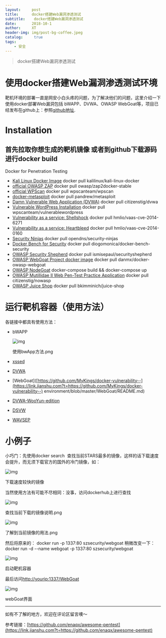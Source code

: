 ```yaml
---
layout:     post
title:      docker搭建Web漏洞渗透测试
subtitle:    docker搭建Web漏洞渗透测试
date:       2018-10-1
author:     XT
header-img: img/post-bg-coffee.jpeg
catalog: 	 true
tags:
    - 安全
---
```



> docker搭建Web漏洞渗透测试

# 使用docker搭建Web漏洞渗透测试环境



靶机环境的部署一直是网安小白头疼的问题，为了解决他们的问题，这里介绍一下使用docker部署Web漏洞包括 bWAPP、DVWA、OWASP WebGoat等，项目已经发布在github上：参照[github地址](https://link.jianshu.com?t=https://github.com/MyKings/docker-vulnerability-environment).
 <h1>Installation</h1>
 <h2>首先拉取你想生成的靶机镜像
 或者到github下载源码进行docker build</h2>
 Docker for Penetration Testing

- [Kali Linux Docker Image](https://link.jianshu.com?t=https://www.kali.org/news/official-kali-linux-docker-images/)
   docker pull kalilinux/kali-linux-docker
- [official OWASP ZAP](https://link.jianshu.com?t=https://github.com/zaproxy/zaproxy)
   docker pull owasp/zap2docker-stable
- [official WPScan](https://link.jianshu.com?t=https://hub.docker.com/r/wpscanteam/wpscan/)
   docker pull wpscanteam/wpscan
- [docker-metasploit](https://link.jianshu.com?t=https://hub.docker.com/r/pandrew/metasploit/)
   docker pull pandrew/metasploit
- [Damn Vulnerable Web Application (DVWA)](https://link.jianshu.com?t=https://hub.docker.com/r/citizenstig/dvwa/)
   docker pull citizenstig/dvwa
- [Vulnerable WordPress Installation](https://link.jianshu.com?t=https://hub.docker.com/r/wpscanteam/vulnerablewordpress/)
   docker pull wpscanteam/vulnerablewordpress
- [Vulnerability as a service: Shellshock](https://link.jianshu.com?t=https://hub.docker.com/r/hmlio/vaas-cve-2014-6271/)
   docker pull hmlio/vaas-cve-2014-6271
- [Vulnerability as a service: Heartbleed](https://link.jianshu.com?t=https://hub.docker.com/r/hmlio/vaas-cve-2014-0160/)
   docker pull hmlio/vaas-cve-2014-0160
- [Security Ninjas](https://link.jianshu.com?t=https://hub.docker.com/r/opendns/security-ninjas/)
   docker pull opendns/security-ninjas
- [Docker Bench for Security](https://link.jianshu.com?t=https://hub.docker.com/r/diogomonica/docker-bench-security/)
   docker pull diogomonica/docker-bench-security
- [OWASP Security Shepherd](https://link.jianshu.com?t=https://hub.docker.com/r/ismisepaul/securityshepherd/)
   docker pull ismisepaul/securityshepherd
- [OWASP WebGoat Project docker image](https://link.jianshu.com?t=https://hub.docker.com/r/danmx/docker-owasp-webgoat/)
   docker pull danmx/docker-owasp-webgoat
- [OWASP NodeGoat](https://link.jianshu.com?t=https://github.com/owasp/nodegoat#option-3---run-nodegoat-on-docker)
   docker-compose build && docker-compose up
- [OWASP Mutillidae II Web Pen-Test Practice Application](https://link.jianshu.com?t=https://hub.docker.com/r/citizenstig/nowasp/)
   docker pull citizenstig/nowasp
- [OWASP Juice Shop](https://link.jianshu.com?t=https://github.com/bkimminich/juice-shop#docker-container--)
   docker pull bkimminich/juice-shop

# 运行靶机容器（使用方法）

各链接中都具有使用方法：

- bWAPP

   

  ![img](https://upload-images.jianshu.io/upload_images/5765738-354cf1f5f057cdf4.png?imageMogr2/auto-orient/strip%7CimageView2/2/w/745/format/webp) 

  使用bwApp方法.png

- [xssed](https://link.jianshu.com?t=https://github.com/MyKings/docker-vulnerability-environment/blob/master/xssed/README.md)

- [DVWA](https://link.jianshu.com?t=https://github.com/MyKings/docker-vulnerability-environment/blob/master/DVWA/README.md)

- [WebGoat]([https://github.com/MyKings/docker-vulnerability--](https://link.jianshu.com?t=https://github.com/MyKings/docker-vulnerability--)
   environment/blob/master/WebGoat/README.md)

- [DVWA-WooYun-edition](https://link.jianshu.com?t=https://github.com/MyKings/docker-vulnerability-environment/blob/master/DVWA-WooYun-edition/README.md)

- [DSVW](https://link.jianshu.com?t=https://github.com/MyKings/docker-vulnerability-environment/blob/master/DSVW/README.md)

- [WAVSEP](https://link.jianshu.com?t=https://github.com/MyKings/docker-vulnerability-environment/blob/master/WAVSEP/README.md)

# 小例子

小巧门：先使用docker search <image> 查找当前STARS最多的镜像，这样的话下载速度会提升，而无须下载官方的国外的冷门镜像，如：

![img](https://upload-images.jianshu.io/upload_images/5765738-76b2bb2aae761ae1.png?imageMogr2/auto-orient/strip%7CimageView2/2/w/1000/format/webp)

下载速度较快的镜像

 

当然使用方法有可能不尽相同：没事，访问dockerhub上进行查找

![img](https://upload-images.jianshu.io/upload_images/5765738-59433814670f50bc.png?imageMogr2/auto-orient/strip%7CimageView2/2/w/580/format/webp)

查找当前下载的镜像说明.png

![img](https://upload-images.jianshu.io/upload_images/5765738-4159668047597820.png?imageMogr2/auto-orient/strip%7CimageView2/2/w/1000/format/webp)

了解到当前镜像的用法.png

然后将原来的： docker run -p 1337:80 szsecurity/webgoat
 稍微改变一下：docker run -d --name webgoat  -p 1337:80 szsecurity/webgoat

![img](https://upload-images.jianshu.io/upload_images/5765738-5890da81c41e5dd2.png?imageMogr2/auto-orient/strip%7CimageView2/2/w/1000/format/webp)

启动靶机容器

最后访问[http://yourip:1337/WebGoat](https://link.jianshu.com?t=http://yourip:1337/WebGoat)

![img](https://upload-images.jianshu.io/upload_images/5765738-52c54e613c8bed3d.png?imageMogr2/auto-orient/strip%7CimageView2/2/w/759/format/webp)

webGoat界面

------

如有不了解的地方，欢迎在评论区留言噢～

参考链接：[https://github.com/enaqx/awesome-pentest](https://link.jianshu.com?t=https://github.com/enaqx/awesome-pentest)

 